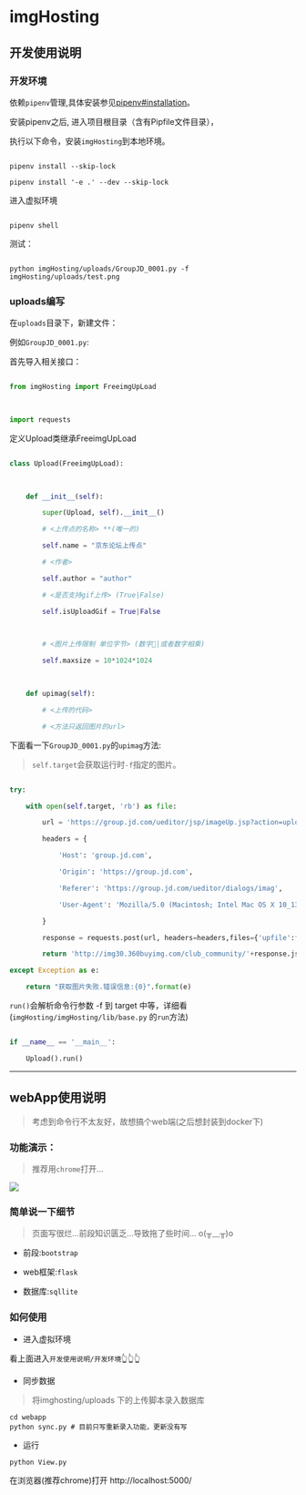 # imgHosting

## 开发使用说明

### 开发环境


依赖`pipenv`管理,具体安装参见[pipenv#installation](https://github.com/pypa/pipenv#installation)。


安装pipenv之后, 进入项目根目录（含有Pipfile文件目录），

 

执行以下命令，安装`imgHosting`到本地环境。

```shell

pipenv install --skip-lock

pipenv install '-e .' --dev --skip-lock

```

进入虚拟环境

```shell

pipenv shell

```

测试：

```shell

python imgHosting/uploads/GroupJD_0001.py -f imgHosting/uploads/test.png

```

 

### uploads编写

 

在`uploads`目录下，新建文件：

 

例如`GroupJD_0001.py`:

 

首先导入相关接口：

```python

from imgHosting import FreeimgUpLoad

 

import requests

```

定义Upload类继承FreeimgUpLoad

 

```python

class Upload(FreeimgUpLoad):

 

    def __init__(self):

        super(Upload, self).__init__()

        # <上传点的名称> **(唯一的)

        self.name = "京东论坛上传点"

        # <作者>

        self.author = "author"

        # <是否支持gif上传> (True|False)

        self.isUploadGif = True|False

 

        # <图片上传限制 单位字节> (数字|或者数字相乘)

        self.maxsize = 10*1024*1024

 

    def upimag(self):

        # <上传的代码>

        # <方法只返回图片的url>

```

下面看一下`GroupJD_0001.py`的`upimag`方法:

 

> `self.target`会获取运行时`-f`指定的图片。

 

```python

try:

    with open(self.target, 'rb') as file:

        url = 'https://group.jd.com/ueditor/jsp/imageUp.jsp?action=uploadimage&encode=utf-8'

        headers = {

            'Host': 'group.jd.com',

            'Origin': 'https://group.jd.com',

            'Referer': 'https://group.jd.com/ueditor/dialogs/imag',

            'User-Agent': 'Mozilla/5.0 (Macintosh; Intel Mac OS X 10_13_5) AppleWebKit/537.36 (KHTML, like Gecko) Chrome/67.0.3396.79 Safari/537.36',   

        }

        response = requests.post(url, headers=headers,files={'upfile':file})

        return 'http://img30.360buyimg.com/club_community/'+response.json()['url']

except Exception as e:

    return "获取图片失败.错误信息:{0}".format(e)

```

`run()`会解析命令行参数 -f 到 target 中等，详细看(`imgHosting/imgHosting/lib/base.py` 的`run`方法)

```python

if __name__ == '__main__':

    Upload().run()

```

 

---

## webApp使用说明

> 考虑到命令行不太友好，故想搞个web端(之后想封装到docker下)

 

### 功能演示：

> 推荐用`chrome`打开...

![](http://image.3001.net/images/20180713/15314706717377.gif)

 

### 简单说一下细节

> 页面写很烂...前段知识匮乏…导致拖了些时间... o(╥﹏╥)o

 

- 前段:`bootstrap`

- web框架:`flask`

- 数据库:`sqllite`

 

### 如何使用

 

- 进入虚拟环境 

看上面进入`开发使用说明/开发环境`👆👆👆


- 同步数据

> 将imghosting/uploads 下的上传脚本录入数据库

```shell
cd webapp
python sync.py # 目前只写重新录入功能，更新没有写
```
- 运行

```shel
python View.py
```

在浏览器(推荐chrome)打开 http://localhost:5000/